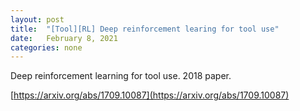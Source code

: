 ```yaml
---
layout: post
title:  "[Tool][RL] Deep reinforcement learing for tool use"
date:   February 8, 2021
categories: none
---
```


Deep reinforcement learning for tool use. 2018 paper. 

[https://arxiv.org/abs/1709.10087](https://arxiv.org/abs/1709.10087)



 

